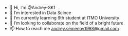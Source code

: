 - 👋 Hi, I’m @Andrey-SK1
- 👀 I’m interested in Data Scince
- 🌱 I’m currently learning 6th student at ITMO University
- 💞️ I’m looking to collaborate on the field of a bright future
- 📫 How to reach me andrey.semenov1998@gmail.com

<!---
Andrey-SK1/Andrey-SK1 is a ✨ special ✨ repository because its `README.md` (this file) appears on your GitHub profile.
You can click the Preview link to take a look at your changes.
--->
